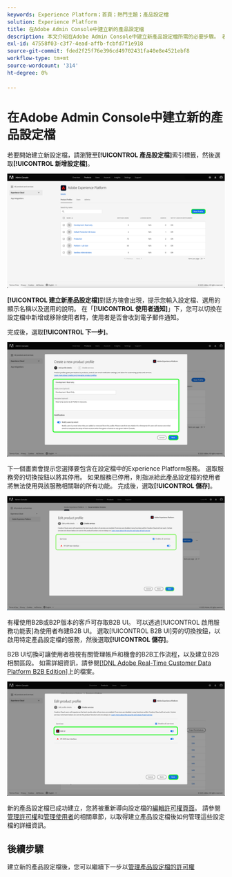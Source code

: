 ```yaml
---
keywords: Experience Platform；首頁；熱門主題；產品設定檔
solution: Experience Platform
title: 在Adobe Admin Console中建立新的產品設定檔
description: 本文介紹在Adobe Admin Console中建立新產品設定檔所需的必要步驟。 若要開始建立新設定檔，請導覽至「產品設定檔」索引標籤，然後按一下「新增設定檔」。
exl-id: 47558f03-c3f7-4ead-affb-fcbfd7f1e918
source-git-commit: fded2f25f76e396cd49702431fa40e8e4521ebf8
workflow-type: tm+mt
source-wordcount: '314'
ht-degree: 0%

---
```


# 在Adobe Admin Console中建立新的產品設定檔

若要開始建立新設定檔，請瀏覽至&#x200B;**[!UICONTROL 產品設定檔]**&#x200B;索引標籤，然後選取&#x200B;**[!UICONTROL 新增設定檔]**。

![新設定檔](../images/new-profile.png)

**[!UICONTROL 建立新產品設定檔]**&#x200B;對話方塊會出現，提示您輸入設定檔、選用的顯示名稱以及選用的說明。 在「**[!UICONTROL 使用者通知]**」下，您可以切換在設定檔中新增或移除使用者時，使用者是否會收到電子郵件通知。

完成後，選取&#x200B;**[!UICONTROL 下一步]**。

![create-new-product-profile](../images/create-new-product-profile.png)

下一個畫面會提示您選擇要包含在設定檔中的Experience Platform服務。 選取服務旁的切換按鈕以將其停用。 如果服務已停用，則指派給此產品設定檔的使用者將無法使用與該服務相關聯的所有功能。 完成後，選取&#x200B;**[!UICONTROL 儲存]**。

![啟用服務](../images/enable-services.png)

有權使用B2B或B2P版本的客戶可存取B2B UI。 可以透過[!UICONTROL 啟用服務功能表]為使用者布建B2B UI。 選取[!UICONTROL B2B UI]旁的切換按鈕，以啟用特定產品設定檔的服務，然後選取&#x200B;**[!UICONTROL 儲存]**。

B2B UI切換可讓使用者檢視有關管理帳戶和機會的B2B工作流程，以及建立B2B相關區段。 如需詳細資訊，請參閱[[!DNL Adobe Real-Time Customer Data Platform B2B Edition]](../../rtcdp/b2b-overview.md)上的檔案。

![啟用 — b2b](../images/enable-b2b.png)

新的產品設定檔已成功建立，您將被重新導向設定檔的[編輯許可權頁面](#edit-permissions)。 請參閱[管理許可權](#manage-permissions-for-a-product-profile)和[管理使用者](#manage-users-for-a-product-profile)的相關章節，以取得建立產品設定檔後如何管理這些設定檔的詳細資訊。

## 後續步驟

建立新的產品設定檔後，您可以繼續下一步以[管理產品設定檔的許可權](permissions.md)
